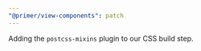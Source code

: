 ```yaml
---
"@primer/view-components": patch
---
```


Adding the `postcss-mixins` plugin to our CSS build step.
